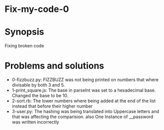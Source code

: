 # Fix-my-code-0
# Synopsis
Fixing broken code

# Problems and solutions

+ 0-fizzbuzz.py: FIZZBUZZ was not being printed on numbers that where divisable by
both 3 and 5.
+ 1-print_square.js: The base in parseInt was set to a hexadecimal base. Changed the base to be 10.
+ 2-sort.rb: The lower numbers where being added at the end of the list instead that before their higher number
+ 3-user.py: The hashing was being translated into Uppercase letters and that was affecting the comparision. also One Instance of __password was written incorrectly

